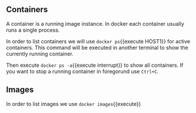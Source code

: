 ## Containers

A container is a running image instance. In docker each container usually runs a single process.

In order to list containers we will use `docker ps`{{execute HOST1}} for active containers.
This command will be executed in another terminal to show the currently running container.

Then execute `docker ps -a`{{execute interrupt}} to show all containers. If you want to stop a running
container in foregorund use `Ctrl+C`.

## Images

In order to list images we use `docker images`{{execute}}
